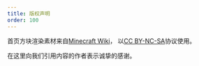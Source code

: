```yaml
---
title: 版权声明
order: 100
---
```


首页方块渲染素材来自[Minecraft Wiki](https://minecraft.fandom.com/wiki/Minecraft_Wiki)， 以[CC BY-NC-SA](https://www.fandom.com/licensing)协议使用。

在这里向我们引用内容的作者表示诚挚的感谢。